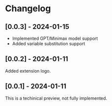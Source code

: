 # Changelog

## [0.0.3] - 2024-01-15

-   Implemented GPT/Minimax model support
-   Added variable substitution support

## [0.0.2] - 2024-01-11

Added extension logo.

## [0.0.1] - 2024-01-11

This is a techinical preview, not fully implemented.

